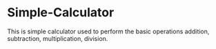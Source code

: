# Simple-Calculator
This is simple calculator used to perform the basic operations addition, subtraction, multiplication, division.

